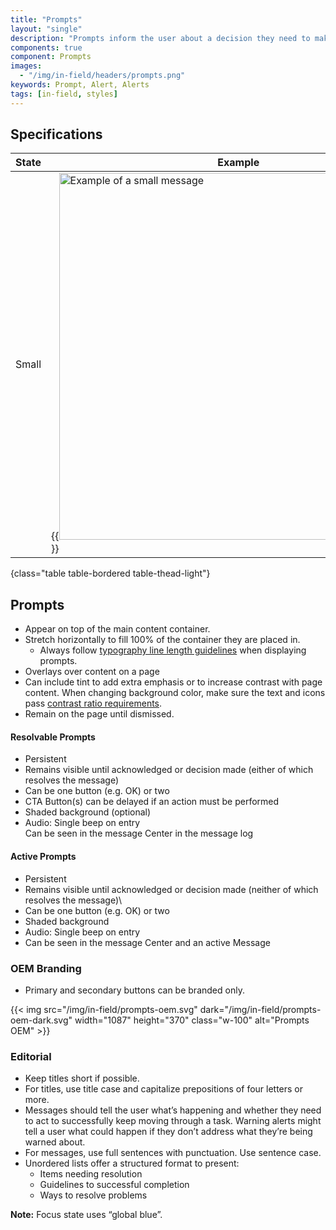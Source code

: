 ```yaml
---
title: "Prompts"
layout: "single"
description: "Prompts inform the user about a decision they need to make or a system event they need to know about."
components: true
component: Prompts
images:
  - "/img/in-field/headers/prompts.png"
keywords: Prompt, Alert, Alerts
tags: [in-field, styles]
---
```


## Specifications

<!-- prettier-ignore-start -->
| State  | Example                                                                                                                                             | Height    |
| ------ | --------------------------------------------------------------------------------------------------------------------------------------------------- |-----------|
| Small  | {{<img src="/img/in-field/prompt-spec.svg" dark="/img/in-field/prompt-spec-dark.svg" width="587" alt="Example of a small message" loading="auto">}} | 168-260dp |
{class="table table-bordered table-thead-light"}
<!-- prettier-ignore-end -->

## Prompts

- Appear on top of the main content container.
- Stretch horizontally to fill 100% of the container they are placed in.
  - Always follow [typography line length guidelines](/foundations/typography/#line-length) when displaying prompts.
- Overlays over content on a page
- Can include tint to add extra emphasis or to increase contrast with page content. When changing background color, make sure the text and icons pass [contrast ratio requirements](/foundations/accessibility/).
- Remain on the page until dismissed.

#### Resolvable Prompts

- Persistent
- Remains visible until acknowledged or decision made (either of which resolves the message)
- Can be one button (e.g. OK) or two
- CTA Button(s) can be delayed if an action must be performed
- Shaded background (optional)
- Audio: Single beep on entry<br>Can be seen in the message Center in the message log

#### Active Prompts

- Persistent
- Remains visible until acknowledged or decision made (neither of which resolves the message)\
- Can be one button (e.g. OK) or two
- Shaded background
- Audio: Single beep on entry
- Can be seen in the message Center and an active Message

### OEM Branding

- Primary and secondary buttons can be branded only.

{{< img src="/img/in-field/prompts-oem.svg" dark="/img/in-field/prompts-oem-dark.svg" width="1087" height="370" class="w-100" alt="Prompts OEM" >}}

### Editorial

- Keep titles short if possible.
- For titles, use title case and capitalize prepositions of four letters or more.
- Messages should tell the user what’s happening and whether they need to act to successfully keep moving through a task. Warning alerts might tell a user what could happen if they don’t address what they’re being warned about.
- For messages, use full sentences with punctuation. Use sentence case.
- Unordered lists offer a structured format to present:
  - Items needing resolution
  - Guidelines to successful completion
  - Ways to resolve problems

**Note:** Focus state uses “global blue”.

